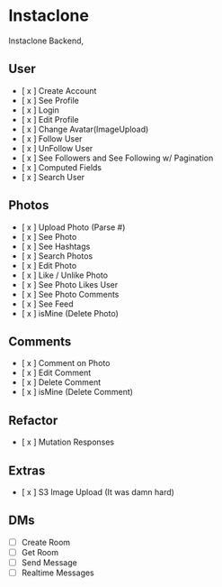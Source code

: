 # Instaclone

Instaclone Backend,

## User

- [ x ] Create Account
- [ x ] See Profile
- [ x ] Login
- [ x ] Edit Profile
- [ x ] Change Avatar(ImageUpload)
- [ x ] Follow User
- [ x ] UnFollow User
- [ x ] See Followers and See Following w/ Pagination
- [ x ] Computed Fields
- [ x ] Search User

## Photos

- [ x ] Upload Photo (Parse #)
- [ x ] See Photo
- [ x ] See Hashtags
- [ x ] Search Photos
- [ x ] Edit Photo
- [ x ] Like / Unlike Photo
- [ x ] See Photo Likes User
- [ x ] See Photo Comments
- [ x ] See Feed
- [ x ] isMine (Delete Photo)

## Comments

- [ x ] Comment on Photo
- [ x ] Edit Comment
- [ x ] Delete Comment
- [ x ] isMine (Delete Comment)

## Refactor

- [ x ] Mutation Responses

## Extras

- [ x ] S3 Image Upload (It was damn hard)

## DMs

- [ ] Create Room
- [ ] Get Room
- [ ] Send Message
- [ ] Realtime Messages
